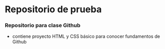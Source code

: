  # Repositorio de prueba

 ### Repositorio para clase Github


- contiene proyecto HTML y CSS básico para conocer fundamentos de Github
